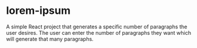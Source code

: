 # lorem-ipsum

A simple React project that generates a specific number of paragraphs the user desires. The user can enter the number of paragraphs they want which will generate that many paragraphs.

